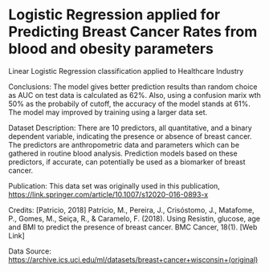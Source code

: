 # Logistic Regression applied for Predicting Breast Cancer Rates from blood and obesity parameters
Linear Logistic Regression classification applied to Healthcare Industry

Conclusions: The model gives better prediction results than random choice as AUC on test data is calculated as 62%. Also, using a confusion marix wth 50% as the probabily of cutoff, the accuracy of the model stands at 61%. The model may improved by training using a larger data set.

Dataset Description: There are 10 predictors, all quantitative, and a binary dependent variable, indicating the presence or absence of breast cancer. The predictors are anthropometric data and parameters which can be gathered in routine blood analysis. Prediction models based on these predictors, if accurate, can potentially be used as a biomarker of breast cancer.

Publication: This data set was originally used in this publication, https://link.springer.com/article/10.1007/s12020-016-0893-x

Credits: [Patricio, 2018] Patrício, M., Pereira, J., Crisóstomo, J., Matafome, P., Gomes, M., Seiça, R., & Caramelo, F. (2018). Using Resistin, glucose, age and BMI to predict the presence of breast cancer. BMC Cancer, 18(1). [Web Link]

Data Source: https://archive.ics.uci.edu/ml/datasets/breast+cancer+wisconsin+(original)
